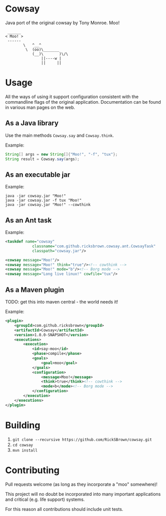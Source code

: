 # Cowsay
Java port of the original cowsay by Tony Monroe.
Moo!

```
 ______
< Moo! >
 ------
        \   ^__^
         \  (oo)\_______
            (__)\       )\/\
                ||----w |
                ||     ||
```

# Usage
All the ways of using it support configuration consistent with the commandline flags of the original application.
Documentation can be found in various man pages on the web.

## As a Java library
Use the main methods `Cowsay.say` and `Cowsay.think`.

Example:

```java
String[] args = new String[]{"Moo!", "-f", "tux"};
String result = Cowsay.say(args);
```

## As an executable jar

Example:

```
java -jar cowsay.jar "Moo!"
java -jar cowsay.jar -f tux "Moo!"
java -jar cowsay.jar "Moo!" --cowthink
```

## As an Ant task

Example:

```xml
<taskdef name="cowsay"
			classname="com.github.ricksbrown.cowsay.ant.CowsayTask"
			classpath="cowsay.jar"/>

<cowsay message="Moo!"/>
<cowsay message="Moo!" think="true"/><!-- cowthink -->
<cowsay message="Moo!" mode="b"/><!-- Borg mode -->
<cowsay message="Long live linux!" cowfile="tux"/>
```

## As a Maven plugin
TODO: get this into maven central - the world needs it!

Example:

```xml
<plugin>
	<groupId>com.github.ricksbrown</groupId>
	<artifactId>Cowsay</artifactId>
	<version>1.0.0-SNAPSHOT</version>
	<executions>
		<execution>
			<id>say-moo</id>
			<phase>compile</phase>
			<goals>
				<goal>moo</goal>
			</goals>
			<configuration>
				<message>Moo!</message>
				<think>true</think><!-- cowthink -->
				<mode>b</mode><!-- Borg mode -->
			</configuration>
		</execution>
	</executions>
</plugin>
```

# Building
1. `git clone --recursive https://github.com/RickSBrown/cowsay.git`
2. `cd cowsay`
3. `mvn install`

# Contributing
Pull requests welcome (as long as they incorporate a "moo" somewhere)!

This project will no doubt be incorporated into many important applications and critical (e.g. life support) systems.

For this reason all contributions should include unit tests.
